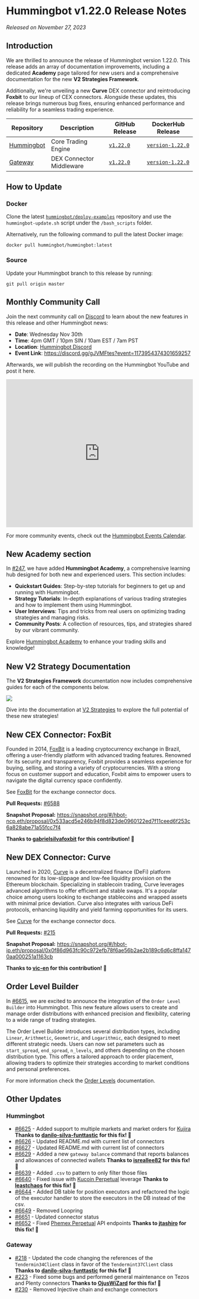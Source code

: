 # Hummingbot v1.22.0 Release Notes

*Released on November 27, 2023*

## Introduction

We are thrilled to announce the release of Hummingbot version 1.22.0. This release adds an array of documentation improvements, including a dedicated **Academy** page tailored for new users and a comprehensive documentation for the new **V2 Strategies Framework**. 

Additionally, we're unveiling a new **Curve** DEX connector and reintroducing **Foxbit** to our lineup of CEX connectors. Alongside these updates, this release brings numerous bug fixes, ensuring enhanced performance and reliability for a seamless trading experience.


| Repository | Description | GitHub Release | DockerHub Release |
|------------|-------------|----------------|-------------------|
| [Hummingbot](https://github.com/hummingbot/hummingbot) | Core Trading Engine | [`v1.22.0`](https://github.com/hummingbot/hummingbot/releases/tag/v1.22.0) | [`version-1.22.0`](https://hub.docker.com/r/hummingbot/hummingbot/tags?name=version-1.22.0) |
| [Gateway](https://github.com/hummingbot/gateway) | DEX Connector Middleware | [`v1.22.0`](https://github.com/hummingbot/gateway/releases/tag/v1.22.0) | [`version-1.22.0`](https://hub.docker.com/r/hummingbot/gateway/tags?name=version-1.22.0) |

## How to Update

### Docker

Clone the latest [`hummingbot/deploy-examples`](https://github.com/hummingbot/deploy-examples) repository and use the `hummingbot-update.sh` script under the `/bash_scripts` folder.

Alternatively, run the following command to pull the latest Docker image:

```
docker pull hummingbot/hummingbot:latest
```

### Source

Update your Hummingbot branch to this release by running:

```
git pull origin master
```

## Monthly Community Call

Join the next community call on [Discord](https://discord.gg/hummingbot) to learn about the new features in this release and other Hummingbot news:

* **Date**: Wednesday Nov 30th
* **Time**: 4pm GMT / 10pm SIN / 10am EST / 7am PST 
* **Location**: [Hummingbot Discord](https://discord.gg/hummingbot)
* **Event Link**: <https://discord.gg/gJVMFtes?event=1173954374301659257>

Afterwards, we will publish the recording on the Hummingbot YouTube and post it here.

<iframe style="width:100%; min-height:400px;" src="https://www.youtube.com/embed/TTaL3g4l8uM" frameborder="0" allow="accelerometer; autoplay; encrypted-media; gyroscope; picture-in-picture" allowfullscreen></iframe>

For more community events, check out the [Hummingbot Events Calendar](https://lu.ma/u/hummingbot).

## New Academy section

In [#247](https://github.com/hummingbot/hummingbot-site/pull/247), we have added **Hummingbot Academy**, a comprehensive learning hub designed for both new and experienced users. This section includes:

- **Quickstart Guides**: Step-by-step tutorials for beginners to get up and running with Hummingbot.
- **Strategy Tutorials**: In-depth explanations of various trading strategies and how to implement them using Hummingbot.
- **User Interviews**: Tips and tricks from real users on optimizing trading strategies and managing risks.
- **Community Posts**: A collection of resources, tips, and strategies shared by our vibrant community.

Explore [Hummingbot Academy](/academy) to enhance your trading skills and knowledge!

## New V2 Strategy Documentation

The **V2 Strategies Framework** documentation now includes comprehensive guides for each of the components below.

![](/v2-strategies/diagrams/1.png)

Dive into the documentation at [V2 Strategies](/v2-strategies/) to explore the full potential of these new strategies!

## New CEX Connector: FoxBit

Founded in 2014, [FoxBit](https://www.foxbit.com.br/) is a leading cryptocurrency exchange in Brazil, offering a user-friendly platform with advanced trading features. Renowned for its security and transparency, Foxbit provides a seamless experience for buying, selling, and storing a variety of cryptocurrencies. With a strong focus on customer support and education, Foxbit aims to empower users to navigate the digital currency space confidently.

See [FoxBit](../exchanges/foxbit.md) for the exchange connector docs.

**Pull Requests:** [#6588](https://github.com/hummingbot/hummingbot/pull/6588)

**Snapshot Proposal:** <https://snapshot.org/#/hbot-ncp.eth/proposal/0x533acd5e246b94f8d823de0960122ed7f11ceed6f253c6a828abe71a55fcc7f4>

**Thanks to [gabrielsilvafoxbit](https://github.com/gabrielsilvafoxbit) for this contribution! 🙏**

## New DEX Connector: Curve

Launched in 2020, [Curve](https://curve.fi/) is a decentralized finance (DeFi) platform renowned for its low-slippage and low-fee liquidity provision on the Ethereum blockchain. Specializing in stablecoin trading, Curve leverages advanced algorithms to offer efficient and stable swaps. It's a popular choice among users looking to exchange stablecoins and wrapped assets with minimal price deviation. Curve also integrates with various DeFi protocols, enhancing liquidity and yield farming opportunities for its users.

See [Curve](../exchanges/curve.md) for the exchange connector docs.

**Pull Requests:** [#215](https://github.com/hummingbot/gateway/pull/215)

**Snapshot Proposal:** <https://snapshot.org/#/hbot-ip.eth/proposal/0x0f86d963fc90c972efb78f6ae56b2ae2b189c6d6c8ffa1470aa000251a1163cb>

**Thanks to [vic-en](https://github.com/vic-en) for this contribution! 🙏**

## Order Level Builder

In [#6615](https://github.com/hummingbot/hummingbot/pull/6615), we are excited to announce the integration of the `Order Level Builder` into Hummingbot. This new feature allows users to create and manage order distributions with enhanced precision and flexibility, catering to a wide range of trading strategies.

The Order Level Builder introduces several distribution types, including `Linear`, `Arithmetic`, `Geometric`, and `Logarithmic`, each designed to meet different strategic needs. Users can now set parameters such as `start_spread`, `end_spread`, `n_levels`, and others depending on the chosen distribution type. This offers a tailored approach to order placement, allowing traders to optimize their strategies according to market conditions and personal preferences.

For more information check the [Order Levels](../v2-strategies/order-levels/index.md) documentation.

## Other Updates

### Hummingbot

* [#6625](https://github.com/hummingbot/hummingbot/pull/6625) - Added support to multiple markets and market orders for [Kujira](../exchanges/kujira.md) **Thanks to [danilo-silva-funttastic](https://github.com/danilo-silva-funttastic) for this fix! 🙏**
* [#6626](https://github.com/hummingbot/hummingbot/pull/6626) - Updated README.md with current list of connectors
* [#6627](https://github.com/hummingbot/hummingbot/pull/6627) - Updated README.md with current list of connectors
* [#6629](https://github.com/hummingbot/hummingbot/pull/6629) - Added a new `gateway balance` command that reports balances and allowances of connected wallets **Thanks to [isreallee82](https://github.com/isreallee82) for this fix! 🙏**
* [#6639](https://github.com/hummingbot/hummingbot/pull/6639) - Added `.csv` to pattern to only filter those files
* [#6640](https://github.com/hummingbot/hummingbot/pull/6640) - Fixed issue with [Kucoin Perpetual](../exchanges/kucoin/index.md) leverage **Thanks to [leastchaos](https://github.com/leastchaos) for this fix! 🙏**
* [#6644](https://github.com/hummingbot/hummingbot/pull/6644) - Added DB table for position executors and refactored the logic of the executor handler to store the executors in the DB instead of the csv.
* [#6649](https://github.com/hummingbot/hummingbot/pull/6649) - Removed Loopring
* [#6651](https://github.com/hummingbot/hummingbot/pull/6651) - Updated connector status
* [#6652](https://github.com/hummingbot/hummingbot/pull/6652) - Fixed [Phemex Perpetual](../exchanges/phemex-perpetual.md) API endpoints **Thanks to [jtashiro](https://github.com/jtashiro) for this fix! 🙏**

### Gateway

* [#218](https://github.com/hummingbot/gateway/pull/218) -  Updated the code changing the references of the `Tendermin34Client` class in favor of the `Tendermint37Client` class **Thanks to [danilo-silva-funttastic](https://github.com/danilo-silva-funttastic) for this fix! 🙏**
* [#223](https://github.com/hummingbot/gateway/pull/223) - Fixed some bugs and performed general maintenance on Tezos and Plenty connectors **Thanks to [OjusWiZard](https://github.com/OjusWiZard) for this fix! 🙏**
* [#230](https://github.com/hummingbot/gateway/pull/230) - Removed Injective chain and exchange connectors 
